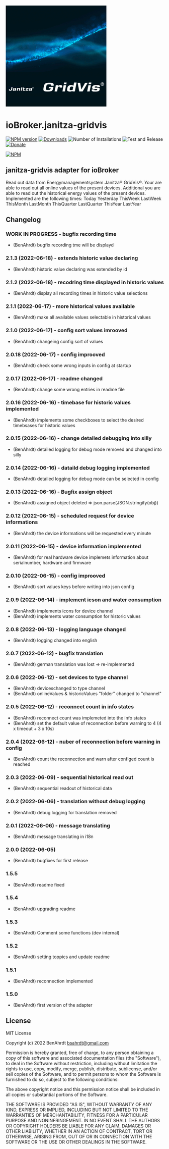 ![Logo](admin/janitza-gridvis.png)
# ioBroker.janitza-gridvis

[![NPM version](https://img.shields.io/npm/v/iobroker.janitza-gridvis.svg)](https://www.npmjs.com/package/iobroker.janitza-gridvis)
[![Downloads](https://img.shields.io/npm/dm/iobroker.janitza-gridvis.svg)](https://www.npmjs.com/package/iobroker.janitza-gridvis)
![Number of Installations](https://iobroker.live/badges/janitza-gridvis-installed.svg)
![Test and Release](https://github.com/BenAhrdt/ioBroker.janitza-gridvis/workflows/Test%20and%20Release/badge.svg)
[![Donate](https://img.shields.io/badge/paypal-donate%20|%20spenden-blue.svg)](https://paypal.me/besc83)

[![NPM](https://nodei.co/npm/iobroker.janitza-gridvis.png?downloads=true)](https://nodei.co/npm/iobroker.janitza-gridvis/)

## janitza-gridvis adapter for ioBroker

Read out data from Energymanagementsystem Janitza® GridVis®.
Your are able to read out all online values of the present devices.
Additional you are able to read out the historical energy values
of the present devices.
Implemented are the following times:
	Today
	Yesterday
	ThisWeek
	LastWeek
	ThisMonth
	LastMonth
	ThisQuarter
	LastQuarter
	ThisYear
	LastYear

## Changelog
<!--
	Placeholder for the next version (at the beginning of the line):
	### **WORK IN PROGRESS**
-->

### **WORK IN PROGRESS** - bugfix recording time
* (BenAhrdt) bugfix recording tme will be displayd

### 2.1.3 (2022-06-18) - extends historic value declaring
* (BenAhrdt) historic value declaring was extended by id

### 2.1.2 (2022-06-18) - recodring time displayed in historic values
* (BenAhrdt) display all recording times in historic value selections

### 2.1.1 (2022-06-17) - more historical values available
* (BenAhrdt) make all available values selectable in historical values

### 2.1.0 (2022-06-17) - config sort values imrooved
* (BenAhrdt) changeing config sort of values

### 2.0.18 (2022-06-17) - config improoved
* (BenAhrdt) check some wrong inputs in config at startup

### 2.0.17 (2022-06-17) - readme changed
* (BenAhrdt) change some wrong entries in readme file

### 2.0.16 (2022-06-16) - timebase for historic values implemented
* (BenAhrdt) implements some checkboxes to select the desired timebsases for historic values

### 2.0.15 (2022-06-16) - change detailed debugging into silly
* (BenAhrdt) detailed logging for debug mode removed and changed into silly

### 2.0.14 (2022-06-16) - dataild debug logging implemented
* (BenAhrdt) detailed logging for debug mode can be selected in config

### 2.0.13 (2022-06-16) - Bugfix assign object
* (BenAhrdt) assigned object deleted => json.parse(JSON.stringify(obj))

### 2.0.12 (2022-06-15) - scheduled request for device informations
* (BenAhrdt) the device informations will be requested every minute

### 2.0.11 (2022-06-15) - device information implemented
* (BenAhrdt) for real hardware device implemets information about serialnumber, hardware and firmware

### 2.0.10 (2022-06-15) - config improoved
* (BenAhrdt) sort values keys before writing into json config

### 2.0.9 (2022-06-14) - implement icson and water consumption
* (BenAhrdt) implements icons for device channel
* (BenAhrdt) implements water consumption for historic values

### 2.0.8 (2022-06-13) - logging language changed
* (BenAhrdt) logging changed into english

### 2.0.7 (2022-06-12) - bugfix translation
* (BenAhrdt) german translation was lost => re-implemented

### 2.0.6 (2022-06-12) - set devices to type channel
* (BenAhrdt) deviceschanged to type channel
* (BenAhrdt) onlineValues & historicValues "folder" changed to "channel"

### 2.0.5 (2022-06-12) - reconnect count in info states
* (BenAhrdt) reconnect count was implemeted into the info states
* (BenAhrdt) set the default value of reconnection before warning to 4 (4 x timeout + 3 x 10s)

### 2.0.4 (2022-06-12) - nuber of reconnection before warning in config
* (BenAhrdt) count the reconnection and warn after configed count is reached 

### 2.0.3 (2022-06-09) - sequential historical read out
* (BenAhrdt) sequential readout of historical data 

### 2.0.2 (2022-06-06) - translation without debug logging
* (BenAhrdt) debug logging for translation removed

### 2.0.1 (2022-06-06) - message translating
* (BenAhrdt) message translating in i18n

### 2.0.0 (2022-06-05)
* (BenAhrdt) bugfixes for first release

### 1.5.5
* (BenAhrdt) readme fixed

### 1.5.4
* (BenAhrdt) upgrading readme

### 1.5.3
* (BenAhrdt) Comment some functions (dev internal)


### 1.5.2
* (BenAhrdt) setting toppics and update readme

### 1.5.1
* (BenAhrdt) reconnection implemented

### 1.5.0
* (BenAhrdt) first version of the adapter

## License
MIT License

Copyright (c) 2022 BenAhrdt <bsahrdt@gmail.com>

Permission is hereby granted, free of charge, to any person obtaining a copy
of this software and associated documentation files (the "Software"), to deal
in the Software without restriction, including without limitation the rights
to use, copy, modify, merge, publish, distribute, sublicense, and/or sell
copies of the Software, and to permit persons to whom the Software is
furnished to do so, subject to the following conditions:

The above copyright notice and this permission notice shall be included in all
copies or substantial portions of the Software.

THE SOFTWARE IS PROVIDED "AS IS", WITHOUT WARRANTY OF ANY KIND, EXPRESS OR
IMPLIED, INCLUDING BUT NOT LIMITED TO THE WARRANTIES OF MERCHANTABILITY,
FITNESS FOR A PARTICULAR PURPOSE AND NONINFRINGEMENT. IN NO EVENT SHALL THE
AUTHORS OR COPYRIGHT HOLDERS BE LIABLE FOR ANY CLAIM, DAMAGES OR OTHER
LIABILITY, WHETHER IN AN ACTION OF CONTRACT, TORT OR OTHERWISE, ARISING FROM,
OUT OF OR IN CONNECTION WITH THE SOFTWARE OR THE USE OR OTHER DEALINGS IN THE
SOFTWARE.